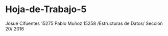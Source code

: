 # Hoja-de-Trabajo-5
Josué Cifuentes 15275 Pablo Muñoz 15258 /Estructuras de Datos/ Sección 20/ 2016
